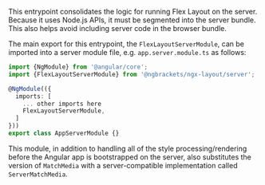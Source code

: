 This entrypoint consolidates the logic for running Flex Layout on the server. Because it uses Node.js
APIs, it must be segmented into the server bundle. This also helps avoid including server code in the
browser bundle.

The main export for this entrypoint, the `FlexLayoutServerModule`, can be imported into a server module
file, e.g. `app.server.module.ts` as follows:

```typescript
import {NgModule} from '@angular/core';
import {FlexLayoutServerModule} from '@ngbrackets/ngx-layout/server';

@NgModule(({
  imports: [
    ... other imports here
    FlexLayoutServerModule,
  ]
}))
export class AppServerModule {}
```

This module, in addition to handling all of the style processing/rendering before the Angular app is
bootstrapped on the server, also substitutes the version of `MatchMedia` with a server-compatible
implementation called `ServerMatchMedia`.
